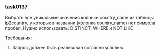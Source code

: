 
### task0137

Выбрать все уникальные значения колонки country_name из таблицы ip2country, у которых в названии (колонка country_name) нет символа пробел.
Нужно использовать: DISTINCT, WHERE и NOT LIKE


Требования:
1.	Запрос должен быть реализован согласно условию.


